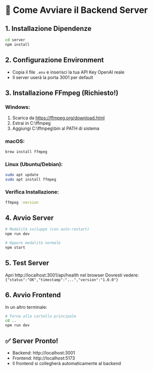 # 🚀 Come Avviare il Backend Server

## 1. Installazione Dipendenze
```bash
cd server
npm install
```

## 2. Configurazione Environment
- Copia il file `.env` e inserisci la tua API Key OpenAI reale
- Il server userà la porta 3001 per default

## 3. Installazione FFmpeg (Richiesto!)

### Windows:
1. Scarica da https://ffmpeg.org/download.html
2. Estrai in C:\ffmpeg
3. Aggiungi C:\ffmpeg\bin al PATH di sistema

### macOS:
```bash
brew install ffmpeg
```

### Linux (Ubuntu/Debian):
```bash
sudo apt update
sudo apt install ffmpeg
```

### Verifica Installazione:
```bash
ffmpeg -version
```

## 4. Avvio Server
```bash
# Modalità sviluppo (con auto-restart)
npm run dev

# Oppure modalità normale
npm start
```

## 5. Test Server
Apri http://localhost:3001/api/health nel browser
Dovresti vedere: `{"status":"OK","timestamp":"...","version":"1.0.0"}`

## 6. Avvio Frontend
In un altro terminale:
```bash
# Torna alla cartella principale
cd ..
npm run dev
```

## ✅ Server Pronto!
- Backend: http://localhost:3001
- Frontend: http://localhost:5173
- Il frontend si collegherà automaticamente al backend
